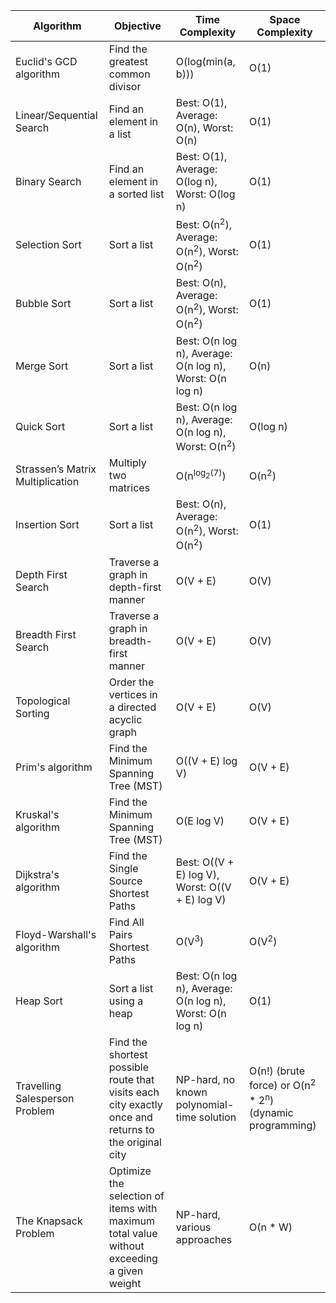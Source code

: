 | Algorithm                  | Objective                                | Time Complexity                           | Space Complexity                        |
|-----------------------------|------------------------------------------|-------------------------------------------|-----------------------------------------|
| Euclid's GCD algorithm      | Find the greatest common divisor         | O(log(min(a, b)))                        | O(1)                                    |
| Linear/Sequential Search    | Find an element in a list                | Best: O(1), Average: O(n), Worst: O(n)   | O(1)                                    |
| Binary Search               | Find an element in a sorted list         | Best: O(1), Average: O(log n), Worst: O(log n) | O(1)                                  |
| Selection Sort             | Sort a list                              | Best: O(n<sup>2</sup>), Average: O(n<sup>2</sup>), Worst: O(n<sup>2</sup>) | O(1)                                  |
| Bubble Sort                | Sort a list                              | Best: O(n), Average: O(n<sup>2</sup>), Worst: O(n<sup>2</sup>) | O(1)                                   |
| Merge Sort                 | Sort a list                              | Best: O(n log n), Average: O(n log n), Worst: O(n log n) | O(n)                                  |
| Quick Sort                 | Sort a list                              | Best: O(n log n), Average: O(n log n), Worst: O(n<sup>2</sup>) | O(log n)                               |
| Strassen’s Matrix Multiplication | Multiply two matrices               | O(n<sup>log<sub>2</sub>(7)</sup>)                             | O(n<sup>2</sup>)                                  |
| Insertion Sort             | Sort a list                              | Best: O(n), Average: O(n<sup>2</sup>), Worst: O(n<sup>2</sup>) | O(1)                                   |
| Depth First Search          | Traverse a graph in depth-first manner  | O(V + E)                                | O(V)                                    |
| Breadth First Search        | Traverse a graph in breadth-first manner | O(V + E)                                | O(V)                                    |
| Topological Sorting         | Order the vertices in a directed acyclic graph | O(V + E)                            | O(V)                                    |
| Prim's algorithm            | Find the Minimum Spanning Tree (MST)     | O((V + E) log V)                        | O(V + E)                                |
| Kruskal's algorithm         | Find the Minimum Spanning Tree (MST)     | O(E log V)                              | O(V + E)                                |
| Dijkstra's algorithm        | Find the Single Source Shortest Paths   | Best: O((V + E) log V), Worst: O((V + E) log V) | O(V + E)                               |
| Floyd-Warshall's algorithm   | Find All Pairs Shortest Paths           | O(V<sup>3</sup>)                                  | O(V<sup>2</sup>)                                  |
| Heap Sort                  | Sort a list using a heap                | Best: O(n log n), Average: O(n log n), Worst: O(n log n) | O(1)                                   |
| Travelling Salesperson Problem | Find the shortest possible route that visits each city exactly once and returns to the original city | NP-hard, no known polynomial-time solution | O(n!) (brute force) or O(n<sup>2</sup> * 2<sup>n</sup>) (dynamic programming) |
| The Knapsack Problem        | Optimize the selection of items with maximum total value without exceeding a given weight | NP-hard, various approaches             | O(n * W)                                |
